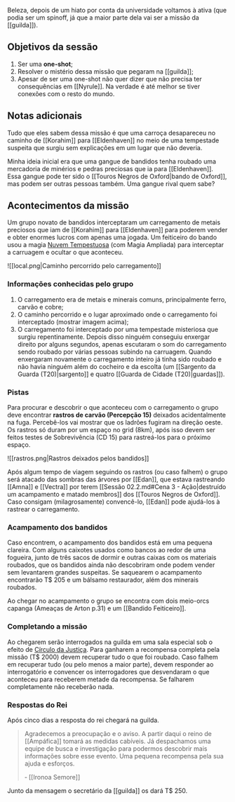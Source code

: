 Beleza, depois de um hiato por conta da universidade voltamos à ativa (que podia ser um spinoff, já que a maior parte dela vai ser a missão da [[guilda]]).

## Objetivos da sessão
1. Ser uma **one-shot**;
1. Resolver o mistério dessa missão que pegaram na [[guilda]];
1. Apesar de ser uma one-shot não quer dizer que não precisa ter consequências em [[Nyrule]]. Na verdade é até melhor se tiver conexões com o resto do mundo.

## Notas adicionais
Tudo que eles sabem dessa missão é que uma carroça desapareceu no caminho de [[Korahim]] para [[Eldenhaven]] no meio de uma tempestade suspeita que surgiu sem explicações em um lugar que não deveria.

Minha ideia inicial era que uma gangue de bandidos tenha roubado uma mercadoria de minérios e pedras preciosas que ia para [[Eldenhaven]]. Essa gangue pode ter sido o [[Touros Negros de Oxford|bando de Oxford]], mas podem ser outras pessoas também. Uma gangue rival quem sabe?

## Acontecimentos da missão
Um grupo novato de bandidos interceptaram um carregamento de metais preciosos que iam de [[Korahim]] para [[Eldenhaven]] para poderem vender e obter enormes lucros com apenas uma jogada. Um feiticeiro do bando usou a magia [Nuvem Tempestuosa](https://eduardomarques.pythonanywhere.com/227) (com Magia Ampliada) para interceptar a carruagem e ocultar o que aconteceu.

![[local.png|Caminho percorrido pelo carregamento]]

### Informações conhecidas pelo grupo
1. O carregamento era de metais e minerais comuns, principalmente ferro, carvão e cobre;
1. O caminho percorrido e o lugar aproximado onde o carregamento foi interceptado (mostrar imagem acima);
1. O carregamento foi interceptado por uma tempestade misteriosa que surgiu repentinamente. Depois disso ninguém conseguiu enxergar direito por alguns segundos, apenas escutaram o som do carregamento sendo roubado por várias pessoas subindo na carruagem. Quando enxergaram novamente o carregamento inteiro já tinha sido roubado e não havia ninguém além do cocheiro e da escolta (um [[Sargento da Guarda (T20)|sargento]] e quatro [[Guarda de Cidade (T20)|guardas]]).

### Pistas
Para procurar e descobrir o que aconteceu com o carregamento o grupo deve encontrar **rastros de carvão (Percepção 15)** deixados acidentalmente na fuga. Percebê-los vai mostrar que os ladrões fugiram na direção oeste. Os rastros só duram por um espaço no grid (8km), após isso devem ser feitos testes de Sobrevivência (CD 15) para rastreá-los para o próximo espaço.

![[rastros.png|Rastros deixados pelos bandidos]]

Após algum tempo de viagem seguindo os rastros (ou caso falhem) o grupo será atacado das sombras das árvores por [[Edan]], que estava rastreando [[Amna]] e [[Vectra]] por terem [[Sessão 02.2.md#Cena 3 - Ação|destruído um acampamento e matado membros]] dos [[Touros Negros de Oxford]]. Caso consigam (milagrosamente) convencê-lo, [[Edan]] pode ajudá-los à rastrear o carregamento.

### Acampamento dos bandidos
Caso encontrem, o acampamento dos bandidos está em uma pequena clareira. Com alguns caixotes usados como bancos ao redor de uma fogueira, junto de três sacos de dormir e outras caixas com os materiais roubados, que os bandidos ainda não descobriram onde podem vender sem levantarem grandes suspeitas. Se saquearem o acampamento encontrarão T$ 205 e um bálsamo restaurador, além dos minerais roubados.

Ao chegar no acampamento o grupo se encontra com dois meio-orcs capanga (Ameaças de Arton p.31) e um [[Bandido Feiticeiro]].

### Completando a missão
Ao chegarem serão interrogados na guilda em uma sala especial sob o efeito de [Círculo da Justiça](https://eduardomarques.pythonanywhere.com/37). Para ganharem a recompensa completa pela missão (T$ 2000) devem recuperar tudo o que foi roubado. Caso falhem em recuperar tudo (ou pelo menos a maior parte), devem responder ao interrogatório e convencer os interrogadores que desvendaram o que aconteceu para receberem metade da recompensa. Se falharem completamente não receberão nada.

### Respostas do Rei
Após cinco dias a resposta do rei chegará na guilda.

> Agradecemos a preocupação e o aviso. A partir daqui o reino de [[Ampáfica]] tomará as medidas cabíveis. Já despachamos uma equipe de busca e investigação para podermos descobrir mais informações sobre esse evento. Uma pequena recompensa pela sua ajuda e esforços.
>
> &dash; [[Ironoa Semore]]

Junto da mensagem o secretário da [[guilda]] os dará T$ 250.